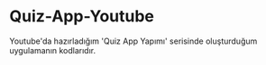 # Quiz-App-Youtube
Youtube'da hazırladığım 'Quiz App Yapımı' serisinde oluşturduğum uygulamanın kodlarıdır.

